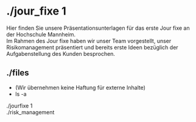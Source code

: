 <style>a {text-decoration: none;}</style>
# ./jour_fixe 1

Hier finden Sie unsere Präsentationsunterlagen für das erste Jour fixe an der Hochschule Mannheim.  
Im Rahmen des Jour fixe haben wir unser Team vorgestellt, unser Risikomanagement präsentiert und bereits erste Ideen bezüglich der Aufgabenstellung des Kunden besprochen.

## ./files 
* (Wir übernehmen keine Haftung für externe Inhalte)
* ls -a  

[./jourfixe 1](./../../assets/documents/CodeOne_JF1_temp.pdf)  
[./risk_management](https://docs.google.com/spreadsheets/d/1KWmd3f5K6jiEH1-YzvcWmgIIqKQHIrXcmGTyRT89FJA/edit?usp=sharing)
